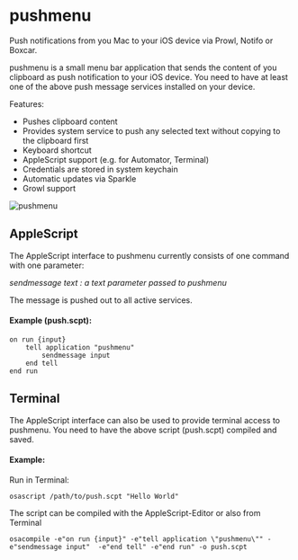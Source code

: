 pushmenu
=============

Push notifications from you Mac to your iOS device via Prowl, Notifo or Boxcar. 

pushmenu is a small menu bar application that sends the content of you clipboard as 
push notification to your iOS device. You need to have at least one of the above push message
services installed on your device.

Features:

* Pushes clipboard content 
* Provides system service to push any selected text without copying to the clipboard first
* Keyboard shortcut
* AppleScript support (e.g. for Automator, Terminal)
* Credentials are stored in system keychain
* Automatic updates via Sparkle
* Growl support


![pushmenu](https://github.com/kalcher/pushmenu/raw/master/pushmenu/screenshot.png)

AppleScript
------------
The AppleScript interface to pushmenu currently consists of one command with one parameter:

*sendmessage text : a text parameter passed to pushmenu*

The message is pushed out to all active services.

#### Example (push.scpt):

    on run {input}
	    tell application "pushmenu"
		    sendmessage input
	    end tell
    end run

Terminal
-----------
The AppleScript interface can also be used to provide terminal access to pushmenu. You need to have the above script (push.scpt) compiled and saved.

#### Example:
Run in Terminal:

    osascript /path/to/push.scpt "Hello World"

The script can be compiled with the AppleScript-Editor or also from Terminal

	osacompile -e"on run {input}" -e"tell application \"pushmenu\"" -e"sendmessage input"  -e"end tell" -e"end run" -o push.scpt